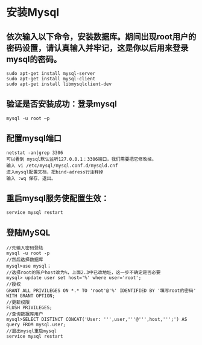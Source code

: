 # 安装Mysql

## 依次输入以下命令，安装数据库。期间出现root用户的密码设置，请认真输入并牢记，这是你以后用来登录mysql的密码。

    sudo apt-get install mysql-server
    sudo apt-get install mysql-client
    sudo apt-get install libmysqlclient-dev

## 验证是否安装成功：登录mysql

    mysql -u root –p

## 配置mysql端口

    netstat -an|grep 3306
    可以看到 mysql默认监听127.0.0.1：3306端口，我们需要把它修改掉。
    输入 vi /etc/mysql/mysql.conf.d/mysqld.cnf
    进入mysql配置文档，把bind-adress行注释掉
    输入 :wq 保存，退出。

## 重启mysql服务使配置生效：

    service mysql restart

## 登陆MySQL

    //先输入密码登陆
    mysql -u root -p
    //然后选择数据库
    mysql>use mysql；
    //选择root的账户host改为%，上面2.3中已改地址，这一步不确定是否必要
    mysql> update user set host='%' where user='root';
    //授权
    GRANT ALL PRIVILEGES ON *.* TO 'root'@'%' IDENTIFIED BY '填写root的密码' WITH GRANT OPTION;
    //更新权限
    FLUSH PRIVILEGES;
    //查询数据库用户
    mysql>SELECT DISTINCT CONCAT('User: ''',user,'''@''',host,''';') AS query FROM mysql.user;
    //退出mysql重启mysql
    service mysql restart